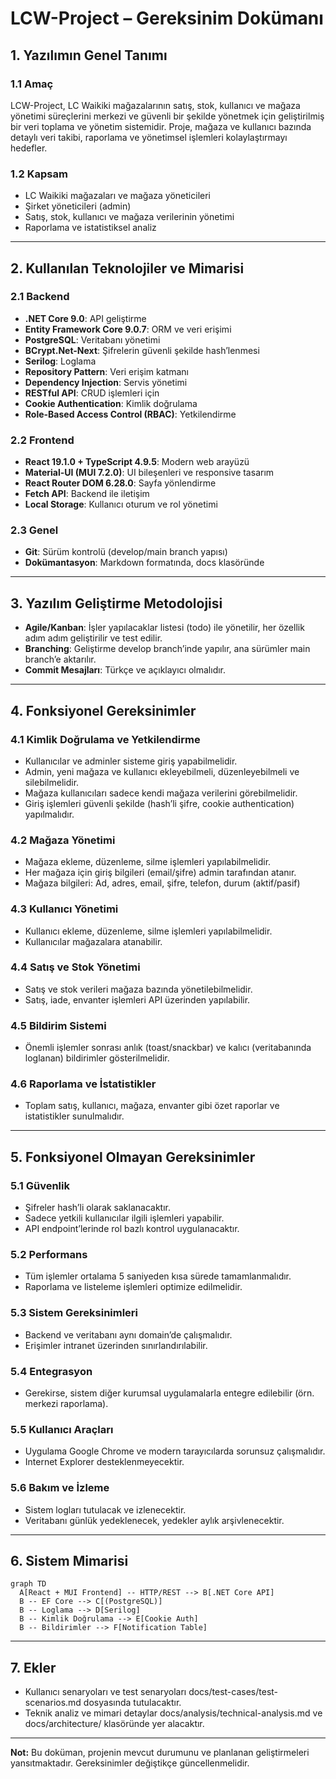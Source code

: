 # LCW-Project – Gereksinim Dokümanı

## 1. Yazılımın Genel Tanımı

### 1.1 Amaç
LCW-Project, LC Waikiki mağazalarının satış, stok, kullanıcı ve mağaza yönetimi süreçlerini merkezi ve güvenli bir şekilde yönetmek için geliştirilmiş bir veri toplama ve yönetim sistemidir. Proje, mağaza ve kullanıcı bazında detaylı veri takibi, raporlama ve yönetimsel işlemleri kolaylaştırmayı hedefler.

### 1.2 Kapsam
- LC Waikiki mağazaları ve mağaza yöneticileri
- Şirket yöneticileri (admin)
- Satış, stok, kullanıcı ve mağaza verilerinin yönetimi
- Raporlama ve istatistiksel analiz

---

## 2. Kullanılan Teknolojiler ve Mimarisi

### 2.1 Backend
- **.NET Core 9.0**: API geliştirme
- **Entity Framework Core 9.0.7**: ORM ve veri erişimi
- **PostgreSQL**: Veritabanı yönetimi
- **BCrypt.Net-Next**: Şifrelerin güvenli şekilde hash’lenmesi
- **Serilog**: Loglama
- **Repository Pattern**: Veri erişim katmanı
- **Dependency Injection**: Servis yönetimi
- **RESTful API**: CRUD işlemleri için
- **Cookie Authentication**: Kimlik doğrulama
- **Role-Based Access Control (RBAC)**: Yetkilendirme

### 2.2 Frontend
- **React 19.1.0 + TypeScript 4.9.5**: Modern web arayüzü
- **Material-UI (MUI 7.2.0)**: UI bileşenleri ve responsive tasarım
- **React Router DOM 6.28.0**: Sayfa yönlendirme
- **Fetch API**: Backend ile iletişim
- **Local Storage**: Kullanıcı oturum ve rol yönetimi

### 2.3 Genel
- **Git**: Sürüm kontrolü (develop/main branch yapısı)
- **Dokümantasyon**: Markdown formatında, docs klasöründe

---

## 3. Yazılım Geliştirme Metodolojisi

- **Agile/Kanban**: İşler yapılacaklar listesi (todo) ile yönetilir, her özellik adım adım geliştirilir ve test edilir.
- **Branching**: Geliştirme develop branch’inde yapılır, ana sürümler main branch’e aktarılır.
- **Commit Mesajları**: Türkçe ve açıklayıcı olmalıdır.

---

## 4. Fonksiyonel Gereksinimler

### 4.1 Kimlik Doğrulama ve Yetkilendirme
- Kullanıcılar ve adminler sisteme giriş yapabilmelidir.
- Admin, yeni mağaza ve kullanıcı ekleyebilmeli, düzenleyebilmeli ve silebilmelidir.
- Mağaza kullanıcıları sadece kendi mağaza verilerini görebilmelidir.
- Giriş işlemleri güvenli şekilde (hash’li şifre, cookie authentication) yapılmalıdır.

### 4.2 Mağaza Yönetimi
- Mağaza ekleme, düzenleme, silme işlemleri yapılabilmelidir.
- Her mağaza için giriş bilgileri (email/şifre) admin tarafından atanır.
- Mağaza bilgileri: Ad, adres, email, şifre, telefon, durum (aktif/pasif)

### 4.3 Kullanıcı Yönetimi
- Kullanıcı ekleme, düzenleme, silme işlemleri yapılabilmelidir.
- Kullanıcılar mağazalara atanabilir.

### 4.4 Satış ve Stok Yönetimi
- Satış ve stok verileri mağaza bazında yönetilebilmelidir.
- Satış, iade, envanter işlemleri API üzerinden yapılabilir.

### 4.5 Bildirim Sistemi
- Önemli işlemler sonrası anlık (toast/snackbar) ve kalıcı (veritabanında loglanan) bildirimler gösterilmelidir.

### 4.6 Raporlama ve İstatistikler
- Toplam satış, kullanıcı, mağaza, envanter gibi özet raporlar ve istatistikler sunulmalıdır.

---

## 5. Fonksiyonel Olmayan Gereksinimler

### 5.1 Güvenlik
- Şifreler hash’li olarak saklanacaktır.
- Sadece yetkili kullanıcılar ilgili işlemleri yapabilir.
- API endpoint’lerinde rol bazlı kontrol uygulanacaktır.

### 5.2 Performans
- Tüm işlemler ortalama 5 saniyeden kısa sürede tamamlanmalıdır.
- Raporlama ve listeleme işlemleri optimize edilmelidir.

### 5.3 Sistem Gereksinimleri
- Backend ve veritabanı aynı domain’de çalışmalıdır.
- Erişimler intranet üzerinden sınırlandırılabilir.

### 5.4 Entegrasyon
- Gerekirse, sistem diğer kurumsal uygulamalarla entegre edilebilir (örn. merkezi raporlama).

### 5.5 Kullanıcı Araçları
- Uygulama Google Chrome ve modern tarayıcılarda sorunsuz çalışmalıdır.
- Internet Explorer desteklenmeyecektir.

### 5.6 Bakım ve İzleme
- Sistem logları tutulacak ve izlenecektir.
- Veritabanı günlük yedeklenecek, yedekler aylık arşivlenecektir.

---

## 6. Sistem Mimarisi

```mermaid
graph TD
  A[React + MUI Frontend] -- HTTP/REST --> B[.NET Core API]
  B -- EF Core --> C[(PostgreSQL)]
  B -- Loglama --> D[Serilog]
  B -- Kimlik Doğrulama --> E[Cookie Auth]
  B -- Bildirimler --> F[Notification Table]
```

---

## 7. Ekler

- Kullanıcı senaryoları ve test senaryoları docs/test-cases/test-scenarios.md dosyasında tutulacaktır.
- Teknik analiz ve mimari detaylar docs/analysis/technical-analysis.md ve docs/architecture/ klasöründe yer alacaktır.

---

**Not:** Bu doküman, projenin mevcut durumunu ve planlanan geliştirmeleri yansıtmaktadır. Gereksinimler değiştikçe güncellenmelidir.

